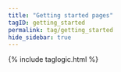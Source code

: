 ```yaml
---
title: "Getting started pages"
tagID: getting_started
permalink: tag/getting_started
hide_sidebar: true
---
```

{% include taglogic.html %}